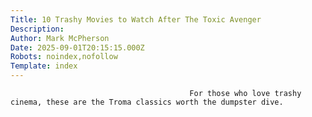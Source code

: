 ```yaml
---
Title: 10 Trashy Movies to Watch After The Toxic Avenger
Description: 
Author: Mark McPherson
Date: 2025-09-01T20:15:15.000Z
Robots: noindex,nofollow
Template: index
---
```


                                            For those who love trashy cinema, these are the Troma classics worth the dumpster dive.
                                        